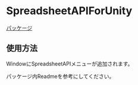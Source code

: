 <h1>SpreadsheetAPIForUnity</h1>
  <a href = "https://github.com/matokutora/SpreadsheetAPIForUnity/releases/tag/Alfa">
    <p>パッケージ<p>
  </a>

<h2>使用方法</h2>
  <p>WindowにSpreadsheetAPIメニューが追加されます。</p>
  <p>パッケージ内Readmeを参考にしてください。</p>
